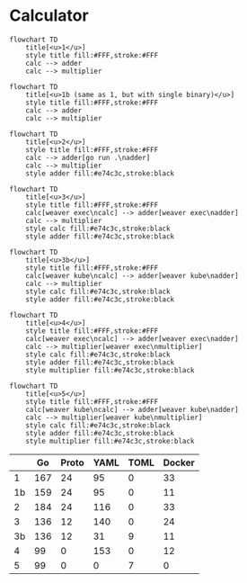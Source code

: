 # Calculator

```mermaid
flowchart TD
    title[<u>1</u>]
    style title fill:#FFF,stroke:#FFF
    calc --> adder
    calc --> multiplier
```

```mermaid
flowchart TD
    title[<u>1b (same as 1, but with single binary)</u>]
    style title fill:#FFF,stroke:#FFF
    calc --> adder
    calc --> multiplier
```

```mermaid
flowchart TD
    title[<u>2</u>]
    style title fill:#FFF,stroke:#FFF
    calc --> adder[go run .\nadder]
    calc --> multiplier
    style adder fill:#e74c3c,stroke:black
```

```mermaid
flowchart TD
    title[<u>3</u>]
    style title fill:#FFF,stroke:#FFF
    calc[weaver exec\ncalc] --> adder[weaver exec\nadder]
    calc --> multiplier
    style calc fill:#e74c3c,stroke:black
    style adder fill:#e74c3c,stroke:black
```

```mermaid
flowchart TD
    title[<u>3b</u>]
    style title fill:#FFF,stroke:#FFF
    calc[weaver kube\ncalc] --> adder[weaver kube\nadder]
    calc --> multiplier
    style calc fill:#e74c3c,stroke:black
    style adder fill:#e74c3c,stroke:black
```

```mermaid
flowchart TD
    title[<u>4</u>]
    style title fill:#FFF,stroke:#FFF
    calc[weaver exec\ncalc] --> adder[weaver exec\nadder]
    calc --> multiplier[weaver exec\nmultiplier]
    style calc fill:#e74c3c,stroke:black
    style adder fill:#e74c3c,stroke:black
    style multiplier fill:#e74c3c,stroke:black
```

```mermaid
flowchart TD
    title[<u>5</u>]
    style title fill:#FFF,stroke:#FFF
    calc[weaver kube\ncalc] --> adder[weaver kube\nadder]
    calc --> multiplier[weaver kube\nmultiplier]
    style calc fill:#e74c3c,stroke:black
    style adder fill:#e74c3c,stroke:black
    style multiplier fill:#e74c3c,stroke:black
```

|    | Go  | Proto | YAML | TOML | Docker |
| -- | --- | ----- | ---- | ---- | ------ |
| 1  | 167 | 24    | 95   | 0    | 33     |
| 1b | 159 | 24    | 95   | 0    | 11     |
| 2  | 184 | 24    | 116  | 0    | 33     |
| 3  | 136 | 12    | 140  | 0    | 24     |
| 3b | 136 | 12    | 31   | 9    | 11     |
| 4  | 99  | 0     | 153  | 0    | 12     |
| 5  | 99  | 0     | 0    | 7    | 0      |
